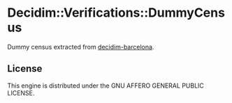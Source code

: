 # Decidim::Verifications::DummyCensus

Dummy census extracted from [decidim-barcelona](https://github.com/AjuntamentdeBarcelona/decidim-barcelona).

## License

This engine is distributed under the GNU AFFERO GENERAL PUBLIC LICENSE.
